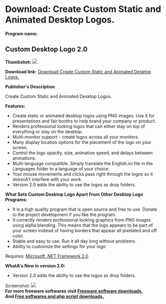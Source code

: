 # Download: Create Custom Static and Animated Desktop Logos.

**Program name:**

## Custom Desktop Logo 2.0

  
**Thumbshot:** ![](http://www.freewarefiles.com/screenshot/customdsktplogo_md.jpg)   
  
**Download link:** [Download Create Custom Static and Animated Desktop Logos.](http://freesoftwares.boysofts.com/Custom-Desktop-Logo_program_45089.html)  
  


**Publisher's Description**  
  


Create Custom Static and Animated Desktop Logos. 

**Features:**

  * Create static or animated desktop logos using PNG images. Use it for presentations and fair booths to help brand your company or product. 
  * Renders professional looking logos that can either stay on top of everything or stay on the desktop. 
  * Multi-monitor support - create logos across all your monitors. 
  * Many display location options for the placement of the logo on your screen. 
  * Control the logo opacity, size, animation speed, and delays between animations. 
  * Multi-language compatible. Simply translate the English.ini file in the Languages folder to a language of your choice. 
  * Your mouse movements and clicks pass right through the logos so it doesnA't interfere with your work. 
  * Version 2.0 adds the ability to use the logos as drop folders. 

**What Sets Custom Desktop Logo Apart From Other Desktop Logo Programs:**

  * It is a high quality program that is open source and free to use. Donate to the project development if you like the program. 
  * It correctly renders professional looking graphics from PNG images using alpha blending. This means that the logo appears to be part of your screen instead of having borders that appear all pixelated and off color. 
  * Stable and easy to use. Run it all day long without problems. 
  * Ability to customize the settings for your logo 

Requires: [Microsoft .NET Framework 2.0](http://www.freewarefiles.com/Microsoft-NET-Framework-x-Final_program_16026.html). 

**WhatA's New in version 2.0:**

  * Version 2.0 adds the ability to use the logos as drop folders. 

  
  
Screenshot: ![](http://www.freewarefiles.com/screenshot/customdsktplogo.jpg)   
**For more freeware softwares visit [Freeware software downloads.](http://freesoftwares.boysofts.com/)**   
**And [Free softwares and php script downloads.](http://www.boysofts.com/)**
